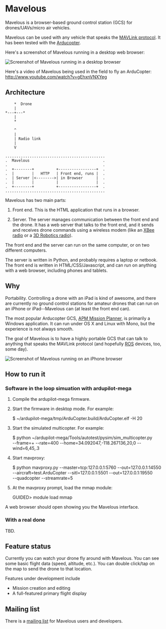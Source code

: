 Mavelous
========

Mavelous is a browser-based ground control station (GCS) for
drones/UAVs/micro air vehicles.

Mavelous can be used with any vehicle that speaks the [MAVLink
protocol](http://qgroundcontrol.org/mavlink/start).  It has been
tested with the [Arducopter](http://code.google.com/p/arducopter/).

Here's a screenshot of Mavelous running in a desktop web browser:

![Screenshot of Mavelous running in a desktop
browser](https://github.com/wiseman/mavelous/raw/master/screenshots/mavelous-desktop-s.jpg
"Mavelous in a desktop browser")

Here's a video of Mavelous being used in the field to fly an
ArduCopter: http://www.youtube.com/watch?v=gEhxnVNXYeg


Architecture
------------

        *  Drone
        |
    *---+---*
        |
        *

        ^
        |
        | Radio link
        |
        V

    .............................................
    .  Mavelous                                 .
    .                                           .
    .  +--------+          +-----------------+  .
    .  |        |   HTTP   | Front end, runs |  .
    .  | Server |<-------->| in Browser      |  .
    .  |        |          |                 |  .
    .  +--------+          +-----------------+  .
    .............................................

Mavelous has two main parts:

1. Front end.  This is the HTML application that runs in a browser.

2. Server.  The server manages communication between the front end and
the drone.  It has a web server that talks to the front end, and it
sends and receives drone commands using a wireless modem (like an
[XBee radio](http://www.sparkfun.com/products/9099) or a [3D Robotics
radio](https://store.diydrones.com/3DR_Radio_USB_915_Mhz_Ground_module_p/br-3drusb915.htm)).

The front end and the server can run on the same computer, or on two
different computers.

The server is written in Python, and probably requires a laptop or
netbook.  The front end is written in HTML/CSS/Javascript, and can run
on anything with a web browser, including phones and tablets.


Why
---

Portability.  Controlling a drone with an iPad is kind of awesome, and
there are currently no ground control stations for amateur drones that
can run on an iPhone or iPad--Mavelous can (at least the front end
can).

The most popular Arducopter GCS, [APM Mission
Planner](http://code.google.com/p/ardupilot-mega/wiki/Mission), is
primarily a Windows application.  It can run under OS X and Linux with
Mono, but the experience is not always smooth.

The goal of Mavelous is to have a highly portable GCS that can talk to
anything that speaks the MAVLink protocol (and hopefully
[ROS](http://www.willowgarage.com/pages/software/ros-platform)
devices, too, some day).

![Screenshot of Mavelous running on an iPhone
browser](https://github.com/wiseman/mavelous/raw/master/screenshots/mavelous-iphone-s.jpg
"Mavelous in an iPhone browser")


How to run it
-------------

### Software in the loop simuation with ardupilot-mega

1. Compile the ardupilot-mega firmware.

2. Start the firmware in desktop mode.  For example:

    $ ~/ardupilot-mega/tmp/ArduCopter.build/ArduCopter.elf -H 20

2. Start the simulated multicopter.  For example:

    $ python ~/ardupilot-mega/Tools/autotest/pysim/sim_multicopter.py \
      --frame=+ --rate=400 --home=34.092047,-118.267136,20,0 --wind=6,45,.3

3. Start mavproxy:

    $ python mavproxy.py --master=tcp:127.0.0.1:5760 --out=127.0.0.1:14550 \
      --aircraft=test.ArduCopter --sitl=127.0.0.1:5501 --out=127.0.0.1:19550 \
      --quadcopter --streamrate=5

4. At the mavproxy prompt, load the mmap module:

    GUIDED> module load mmap

A web browser should open showing you the Mavelous interface.


### With a real done

TBD.


Feature status
--------------

Currently you can watch your drone fly around with Mavelous.  You can
see some basic flight data (speed, altitude, etc.).  You can double
click/tap on the map to send the drone to that location.

Features under development include

* Mission creation and editing
* A full-featured primary flight display


Mailing list
------------

There is a [mailing list](https://groups.google.com/group/mavelous)
for Mavelous users and developers.
